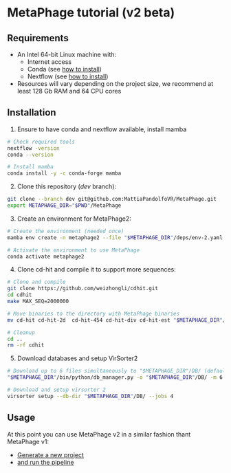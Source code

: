 # MetaPhage tutorial (v2 beta)

## Requirements

* An Intel 64-bit Linux machine with:
  * Internet access
  * Conda (see [how to install](https://telatin.github.io/microbiome-bioinformatics/Install-Miniconda/))
  * Nextflow (see [how to install](https://www.nextflow.io/docs/latest/getstarted.html#installation))
* Resources will vary depending on the project size, we recommend at least 128 Gb RAM and 64 CPU cores

## Installation

1. Ensure to have conda and nextflow available, install mamba

```bash
# Check required tools
nextflow -version
conda --version

# Install mamba
conda install -y -c conda-forge mamba
```

2. Clone this repository (*dev* branch):

```bash
git clone --branch dev git@github.com:MattiaPandolfoVR/MetaPhage.git
export METAPHAGE_DIR="$PWD"/MetaPhage
```

3. Create an environment for MetaPhage2:

```bash
# Create the environment (needed once)
mamba env create -n metaphage2 --file "$METAPHAGE_DIR"/deps/env-2.yaml

# Activate the environment to use MetaPhage
conda activate metaphage2
```

4. Clone cd-hit and compile it to support more sequences:

```bash 
# Clone and compile
git clone https://github.com/weizhongli/cdhit.git
cd cdhit
make MAX_SEQ=2000000 

# Move binaries to the directory with MetaPhage binaries
mv cd-hit cd-hit-2d  cd-hit-454 cd-hit-div cd-hit-est "$METAPHAGE_DIR"/bin/

# Cleanup
cd ..
rm -rf cdhit
```

5. Download databases and setup VirSorter2

```bash
# Download up to 6 files simultaneously to "$METAPHAGE_DIR"/DB/ (default location)
"$METAPHAGE_DIR"/bin/python/db_manager.py -o "$METAPHAGE_DIR"/DB/ -m 6

# Download and setup virsorter 2
virsorter setup --db-dir "$METAPHAGE_DIR"/DB/ --jobs 4
```

## Usage

At this point you can use MetaPhage v2 in a similar fashion thant MetaPhage v1:

* [Generate a new project](https://mattiapandolfovr.github.io/MetaPhage/new)
* [and run the pipeline](https://mattiapandolfovr.github.io/MetaPhage/tutorial#create-the-project-configuration-file)

